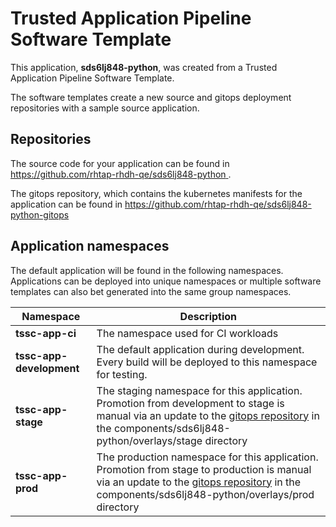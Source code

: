 # Trusted Application Pipeline Software Template

This application, **sds6lj848-python**, was created from a Trusted Application Pipeline Software Template.

The software templates create a new source and gitops deployment repositories with a sample source application. 

## Repositories

The source code for your application can be found in [https://github.com/rhtap-rhdh-qe/sds6lj848-python ](https://github.com/rhtap-rhdh-qe/sds6lj848-python ).
 
The gitops repository, which contains the kubernetes manifests for the application can be found in 
[https://github.com/rhtap-rhdh-qe/sds6lj848-python-gitops ](https://github.com/rhtap-rhdh-qe/sds6lj848-python-gitops ) 

## Application namespaces 

The default application will be found in the following namespaces. Applications can be deployed into unique namespaces or multiple software templates can also bet generated into the same group namespaces.  

|  Namespace   |  Description   |  
| -------- | -------- |
| **tssc-app-ci** | The namespace used for CI workloads |
| **tssc-app-development** | The default application during development. Every build will be deployed to this namespace for testing. |
| **tssc-app-stage** | The staging namespace for this application. Promotion from development to stage is manual via an update to the [gitops repository](https://github.com/rhtap-rhdh-qe/sds6lj848-python-gitops ) in the components/sds6lj848-python/overlays/stage directory |
| **tssc-app-prod** | The production namespace for this application. Promotion from stage to production is manual via an update to the [gitops repository](https://github.com/rhtap-rhdh-qe/sds6lj848-python-gitops ) in the components/sds6lj848-python/overlays/prod directory |
